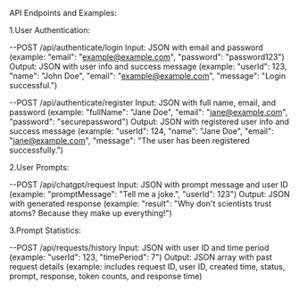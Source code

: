 API Endpoints and Examples:

1.User Authentication:

--POST /api/authenticate/login
Input: JSON with email and password (example: "email": "example@example.com", "password": "password123")
Output: JSON with user info and success message (example: "userId": 123, "name": "John Doe", "email": "example@example.com", "message": "Login successful.")

--POST /api/authenticate/register
Input: JSON with full name, email, and password (example: "fullName": "Jane Doe", "email": "jane@example.com", "password": "securepassword")
Output: JSON with registered user info and success message (example: "userId": 124, "name": "Jane Doe", "email": "jane@example.com", "message": "The user has been registered successfully.")

2.User Prompts:

--POST /api/chatgpt/request
Input: JSON with prompt message and user ID (example: "promptMessage": "Tell me a joke.", "userId": 123")
Output: JSON with generated response (example: "result": "Why don't scientists trust atoms? Because they make up everything!")

3.Prompt Statistics:

--POST /api/requests/history
Input: JSON with user ID and time period (example: "userId": 123, "timePeriod": 7")
Output: JSON array with past request details (example: includes request ID, user ID, created time, status, prompt, response, token counts, and response time)
